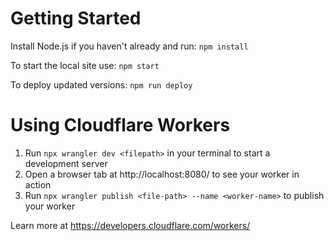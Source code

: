# Getting Started

Install Node.js if you haven't already and run:
`npm install`

To start the local site use:
`npm start`

To deploy updated versions:
`npm run deploy`

# Using Cloudflare Workers

1. Run `npx wrangler dev <filepath>` in your terminal to start a development server
1. Open a browser tab at http://localhost:8080/ to see your worker in action
1. Run `npx wrangler publish <file-path> --name <worker-name>` to publish your worker

Learn more at https://developers.cloudflare.com/workers/
